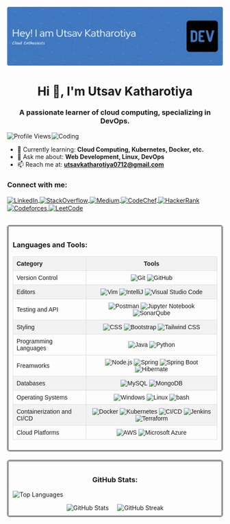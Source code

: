 ![Header](./github-header-image.png)

<h1 align="center">Hi 👋, I'm Utsav Katharotiya</h1>
<h3 align="center">A passionate learner of cloud computing, specializing in DevOps.</h3>

<img align="right" alt="Coding" width="400" src="https://i.pinimg.com/originals/81/17/8b/81178b47a8598f0c81c4799f2cdd4057.gif">

<p align="left">
  <img src="https://komarev.com/ghpvc/?username=utsav-7&label=Profile%20views&color=0e75b6&style=flat" alt="Profile Views" />
</p>

- 🌱 Currently learning: **Cloud Computing, Kubernetes, Docker, etc.**
- 💬 Ask me about: **Web Development, Linux, DevOps**
- 📫 Reach me at: **utsavkatharotiya0712@gmail.com**

<h3 align="left">Connect with me:</h3>
<p align="left">
  <a href="https://linkedin.com/in/utsav-katharotiya" target="blank">
    <img align="center" src="https://raw.githubusercontent.com/rahuldkjain/github-profile-readme-generator/master/src/images/icons/Social/linked-in-alt.svg" alt="LinkedIn" height="30" width="40" />
  </a>
  <a href="https://stackoverflow.com/users/utsav-katharotiya" target="blank">
    <img align="center" src="https://raw.githubusercontent.com/rahuldkjain/github-profile-readme-generator/master/src/images/icons/Social/stack-overflow.svg" alt="StackOverflow" height="30" width="40" />
  </a>
  <a href="https://medium.com/utsavkatharotiya0712" target="blank">
    <img align="center" src="https://raw.githubusercontent.com/rahuldkjain/github-profile-readme-generator/master/src/images/icons/Social/medium.svg" alt="Medium" height="30" width="40" />
  </a>
  <a href="https://www.codechef.com/users/utsav_0712" target="blank">
    <img align="center" src="https://cdn.jsdelivr.net/npm/simple-icons@3.1.0/icons/codechef.svg" alt="CodeChef" height="30" width="40" />
  </a>
  <a href="https://www.hackerrank.com/utsavkatharotiy1" target="blank">
    <img align="center" src="https://raw.githubusercontent.com/rahuldkjain/github-profile-readme-generator/master/src/images/icons/Social/hackerrank.svg" alt="HackerRank" height="30" width="40" />
  </a>
  <a href="https://codeforces.com/profile/utsav_0712" target="blank">
    <img align="center" src="https://raw.githubusercontent.com/rahuldkjain/github-profile-readme-generator/master/src/images/icons/Social/codeforces.svg" alt="Codeforces" height="30" width="40" />
  </a>
  <a href="https://www.leetcode.com/utsav_0712" target="blank">
    <img align="center" src="https://raw.githubusercontent.com/rahuldkjain/github-profile-readme-generator/master/src/images/icons/Social/leet-code.svg" alt="LeetCode" height="30" width="40" />
  </a>
</p>

<br>

<div align="center" style="border: 3px double #333; padding: 10px; border-radius: 5px; margin-bottom: 20px;">
  <h3 align="left">Languages and Tools:</h3>
  <table style="border-collapse: collapse; width: 100%; font-family: Arial, sans-serif;">
    <tr style="background-color: #f2f2f2;">
      <th style="border: 1px solid #ddd; padding: 8px; text-align: left;">Category</th>
      <th style="border: 1px solid #ddd; padding: 8px; text-align: center;">Tools</th>
    </tr>
    <tr>
      <td style="border: 1px solid #ddd; padding: 8px;">Version Control</td>
      <td align="center" style="border: 1px solid #ddd; padding: 8px;">
        <img width="50" src="https://user-images.githubusercontent.com/25181517/192108372-f71d70ac-7ae6-4c0d-8395-51d8870c2ef0.png" alt="Git" title="Git"/>
        <img width="50" src="https://user-images.githubusercontent.com/25181517/192108374-8da61ba1-99ec-41d7-80b8-fb2f7c0a4948.png" alt="GitHub" title="GitHub"/>
      </td>
    </tr>
    <tr style="background-color: #f2f2f2;">
      <td style="border: 1px solid #ddd; padding: 8px;">Editors</td>
      <td align="center" style="border: 1px solid #ddd; padding: 8px;">
        <img width="50" src="https://user-images.githubusercontent.com/25181517/192108889-232b3431-a585-4b36-a62d-9078bd3641d9.png" alt="Vim" title="Vim"/>
        <img width="50" src="https://user-images.githubusercontent.com/25181517/192108890-200809d1-439c-4e23-90d3-b090cf9a4eea.png" alt="IntelliJ" title="IntelliJ"/>
        <img width="50" src="https://user-images.githubusercontent.com/25181517/192108891-d86b6220-e232-423a-bf5f-90903e6887c3.png" alt="Visual Studio Code" title="Visual Studio Code"/>
      </td>
    </tr>
    <tr>
      <td style="border: 1px solid #ddd; padding: 8px;">Testing and API</td>
      <td align="center" style="border: 1px solid #ddd; padding: 8px;">
        <img width="50" src="https://user-images.githubusercontent.com/25181517/192109061-e138ca71-337c-4019-8d42-4792fdaa7128.png" alt="Postman" title="Postman"/>
        <img width="50" src="https://user-images.githubusercontent.com/25181517/183914128-3fc88b4a-4ac1-40e6-9443-9a30182379b7.png" alt="Jupyter Notebook" title="Jupyter Notebook"/>
        <img width="50" src="https://user-images.githubusercontent.com/25181517/184146221-671413cb-b1ae-47db-a232-b37c99281516.png" alt="SonarQube" title="SonarQube"/>
      </td>
    </tr>
    <tr style="background-color: #f2f2f2;">
      <td style="border: 1px solid #ddd; padding: 8px;">Styling</td>
      <td align="center" style="border: 1px solid #ddd; padding: 8px;">
        <img width="50" src="https://user-images.githubusercontent.com/25181517/183898674-75a4a1b1-f960-4ea9-abcb-637170a00a75.png" alt="CSS" title="CSS"/>
        <img width="50" src="https://user-images.githubusercontent.com/25181517/183898054-b3d693d4-dafb-4808-a509-bab54cf5de34.png" alt="Bootstrap" title="Bootstrap"/>
        <img width="50" src="https://user-images.githubusercontent.com/25181517/202896760-337261ed-ee92-4979-84c4-d4b829c7355d.png" alt="Tailwind CSS" title="Tailwind CSS"/>
      </td>
    </tr>
    <tr>
      <td style="border: 1px solid #ddd; padding: 8px;">Programming Languages</td>
      <td align="center" style="border: 1px solid #ddd; padding: 8px;">
	<img width="50" src="https://user-images.githubusercontent.com/25181517/117201156-9a724800-adec-11eb-9a9d-3cd0f67da4bc.png" alt="Java" title="Java"/>
        <img width="50" src="https://user-images.githubusercontent.com/25181517/183423507-c056a6f9-1ba8-4312-a350-19bcbc5a8697.png" alt="Python" title="Python"/>
      </td>
    </tr>
    <tr>
      <td style="border: 1px solid #ddd; padding: 8px;">Freamworks</td>
      <td align="center" style="border: 1px solid #ddd; padding: 8px;">
        <img width="50" src="https://user-images.githubusercontent.com/25181517/183568594-85e280a7-0d7e-4d1a-9028-c8c2209e073c.png" alt="Node.js" title="Node.js"/>
        <img width="50" src="https://user-images.githubusercontent.com/25181517/117201470-f6d56780-adec-11eb-8f7c-e70e376cfd07.png" alt="Spring" title="Spring"/>
        <img width="50" src="https://user-images.githubusercontent.com/25181517/183891303-41f257f8-6b3d-487c-aa56-c497b880d0fb.png" alt="Spring Boot" title="Spring Boot"/>
        <img width="50" src="https://user-images.githubusercontent.com/25181517/117207493-49665200-adf4-11eb-808e-a9c0fcc2a0a0.png" alt="Hibernate" title="Hibernate"/>
      </td>
    </tr>
    <tr style="background-color: #f2f2f2;">
      <td style="border: 1px solid #ddd; padding: 8px;">Databases</td>
      <td align="center" style="border: 1px solid #ddd; padding: 8px;">
        <img width="50" src="https://user-images.githubusercontent.com/25181517/183896128-ec99105a-ec1a-4d85-b08b-1aa1620b2046.png" alt="MySQL" title="MySQL"/>
        <img width="50" src="https://user-images.githubusercontent.com/25181517/182884177-d48a8579-2cd0-447a-b9a6-ffc7cb02560e.png" alt="MongoDB" title="MongoDB"/>
      </td>
    </tr>
    <tr>
      <td style="border: 1px solid #ddd; padding: 8px;">Operating Systems</td>
      <td align="center" style="border: 1px solid #ddd; padding: 8px;">
        <img width="50" src="https://user-images.githubusercontent.com/25181517/186884150-05e9ff6d-340e-4802-9533-2c3f02363ee3.png" alt="Windows" title="Windows"/>
        <img width="50" src="https://github.com/marwin1991/profile-technology-icons/assets/76662862/2481dc48-be6b-4ebb-9e8c-3b957efe69fa" alt="Linux" title="Linux"/>
	<img width="50" src="https://www.vectorlogo.zone/logos/gnu_bash/gnu_bash-icon.svg" alt="bash" title="bash"/>
      </td>
    </tr>
    <tr style="background-color: #f2f2f2;">
      <td style="border: 1px solid #ddd; padding: 8px;">Containerization and CI/CD</td>
      <td align="center" style="border: 1px solid #ddd; padding: 8px;">
        <img width="50" src="https://user-images.githubusercontent.com/25181517/117207330-263ba280-adf4-11eb-9b97-0ac5b40bc3be.png" alt="Docker" title="Docker"/>
        <img width="50" src="https://user-images.githubusercontent.com/25181517/182534006-037f08b5-8e7b-4e5f-96b6-5d2a5558fa85.png" alt="Kubernetes" title="Kubernetes"/>
        <img width="50" src="https://user-images.githubusercontent.com/25181517/183868728-b2e11072-00a5-47e2-8a4e-4ebbb2b8c554.png" alt="CI/CD" title="CI/CD"/>
        <img width="50" src="https://user-images.githubusercontent.com/25181517/179090274-733373ef-3b59-4f28-9ecb-244bea700932.png" alt="Jenkins" title="Jenkins"/>
        <img width="50" src="https://user-images.githubusercontent.com/25181517/183345121-36788a6e-5462-424a-be67-af1ebeda79a2.png" alt="Terraform" title="Terraform"/>
      </td>
    </tr>
    <tr>
      <td style="border: 1px solid #ddd; padding: 8px;">Cloud Platforms</td>
      <td align="center" style="border: 1px solid #ddd; padding: 8px;">
        <img width="50" src="https://user-images.githubusercontent.com/25181517/183896132-54262f2e-6d98-41e3-8888-e40ab5a17326.png" alt="AWS" title="AWS"/>
        <img width="50" src="https://user-images.githubusercontent.com/25181517/183911544-95ad6ba7-09bf-4040-ac44-0adafedb9616.png" alt="Microsoft Azure" title="Microsoft Azure"/>
      </td>
    </tr>
  </table>
</div>

<!-- GitHub Stats -->
<div style="border: 3px double #333; padding: 10px; border-radius: 5px; margin-bottom: 20px;">
  <h3 align="center">GitHub Stats:</h3>
   <p>
    <img src="https://github-readme-stats.vercel.app/api/top-langs?username=utsav-7&show_icons=true&locale=en&layout=compact" alt="Top Languages" />
  </p>
  <div style="display: flex; justify-content: center; gap: 20px;">
    <img src="https://github-readme-stats.vercel.app/api?username=utsav-7&show_icons=true&locale=en" alt="GitHub Stats" style="max-width: 100%; height: auto;"/>
    <img src="https://github-readme-streak-stats.herokuapp.com/?user=utsav-7" alt="GitHub Streak" style="max-width: 100%; height: auto;"/>
  </div>
 
</div>
